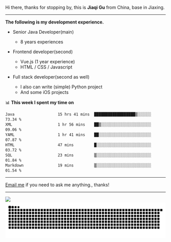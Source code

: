 Hi there, thanks for stopping by, this is **Jiaqi Gu** from China, base in Jiaxing.

---

**The following is my development experience.**

- Senior Java Developer(main)
  - 8 years experiences

- Frontend developer(second)
  - Vue.js (1 year experience)
  - HTML / CSS / Javascript
  
- Full stack developer(second as well)
  - I also can write (simple) Python project
  - And some iOS projects

📊 **This week I spent my time on**
<!--START_SECTION:waka-->

```text
Java                   15 hrs 41 mins  ██████████████████▒░░░░░░   73.34 %
XML                    1 hr 56 mins    ██▒░░░░░░░░░░░░░░░░░░░░░░   09.06 %
YAML                   1 hr 41 mins    ██░░░░░░░░░░░░░░░░░░░░░░░   07.87 %
HTML                   47 mins         █░░░░░░░░░░░░░░░░░░░░░░░░   03.72 %
SQL                    23 mins         ▒░░░░░░░░░░░░░░░░░░░░░░░░   01.84 %
Markdown               19 mins         ▒░░░░░░░░░░░░░░░░░░░░░░░░   01.54 %
```

<!--END_SECTION:waka-->

---

[Email me](mailto:htk2klwgr@mozmail.com?subject=Hiring_from_GitHub) if you need to ask me anything., thanks!

---

![]( https://visitor-badge.glitch.me/badge?page_id=githubgujiaqi)
![]( https://github.com/droid-Q/droid-Q/raw/output/github-contribution-grid-snake.svg#gh-dark-mode-only)
